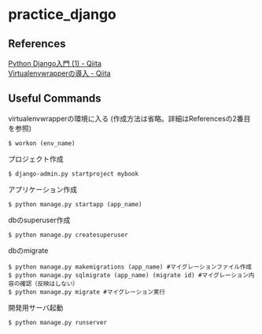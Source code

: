 # practice_django

## References
[Python Django入門 (1) - Qiita](http://qiita.com/kaki_k/items/511611cadac1d0c69c54)  
[Virtualenvwrapperの導入 - Qiita](http://qiita.com/_rdtr/items/5f3a9a9e2cb5a24f284e)  

## Useful Commands
virtualenvwrapperの環境に入る
(作成方法は省略。詳細はReferencesの2番目を参照)

```
$ workon (env_name)
```

プロジェクト作成

```
$ django-admin.py startproject mybook
```

アプリケーション作成

```
$ python manage.py startapp (app_name)
```

dbのsuperuser作成

```
$ python manage.py createsuperuser
```

dbのmigrate

```
$ python manage.py makemigrations (app_name) #マイグレーションファイル作成
$ python manage.py sqlmigrate (app_name) (migrate id) #マイグレーション内容の確認（反映はしない）
$ python manage.py migrate #マイグレーション実行
```

開発用サーバ起動

```
$ python manage.py runserver
```
